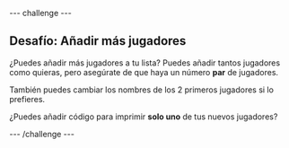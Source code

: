 \--- challenge \---

## Desafío: Añadir más jugadores

¿Puedes añadir más jugadores a tu lista? Puedes añadir tantos jugadores como quieras, pero asegúrate de que haya un número **par** de jugadores.

También puedes cambiar los nombres de los 2 primeros jugadores si lo prefieres.

¿Puedes añadir código para imprimir **solo uno** de tus nuevos jugadores?

\--- /challenge \---
